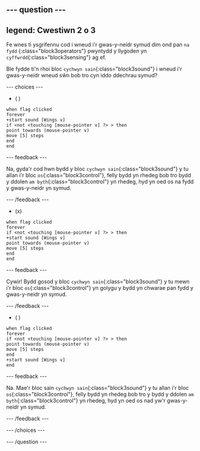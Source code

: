 
--- question ---
---
legend: Cwestiwn 2 o 3
---

Fe wnes ti ysgrifennu cod i wneud i'r gwas-y-neidr symud dim ond pan `na fydd` {:class="block3operators"} pwyntydd y llygoden yn `cyffwrdd`{:class="block3sensing"} ag ef.

Ble fydde ti'n rhoi bloc `cychwyn sain`{:class="block3sound"} i wneud i'r gwas-y-neidr wneud sŵn bob tro cyn iddo ddechrau symud?

--- choices ---

- ( )

```blocks3
when flag clicked
forever
+start sound [Wings v]
if <not <touching [mouse-pointer v] ?> > then
point towards (mouse-pointer v)
move [5] steps
end
end
```

--- feedback ---

Na, gyda'r cod hwn bydd y bloc `cychwyn sain`{:class="block3sound"} y tu allan i'r bloc `os`{:class="block3control"}, felly bydd yn rhedeg bob tro bydd y ddolen `am byth`{:class="block3control"} yn rhedeg, hyd yn oed os na fydd y gwas-y-neidr yn symud.

--- /feedback ---

- (x)

```blocks3
when flag clicked
forever
if <not <touching [mouse-pointer v] ?> > then
+start sound [Wings v]
point towards (mouse-pointer v)
move [5] steps
end
end
```

  --- feedback ---

Cywir! Bydd gosod y bloc `cychwyn sain`{:class="block3sound"} y tu mewn i'r bloc `os`{:class="block3control"} yn golygu y bydd yn chwarae pan fydd y gwas-y-neidr yn symud.

  --- /feedback ---

- ( )


```blocks3
when flag clicked
forever
if <not <touching [mouse-pointer v] ?> > then
point towards (mouse-pointer v)
move [5] steps
end
+start sound [Wings v]
end
```

  --- feedback ---

Na. Mae'r bloc sain `cychwyn sain`{:class="block3sound"} y tu allan i'r bloc `os`{:class="block3control"}, felly bydd yn rhedeg bob tro y bydd y ddolen `am byth`{:class="block3control"} yn rhedeg, hyd yn oed os nad yw'r gwas-y-neidr yn symud.

  --- /feedback ---

--- /choices ---

--- /question ---
